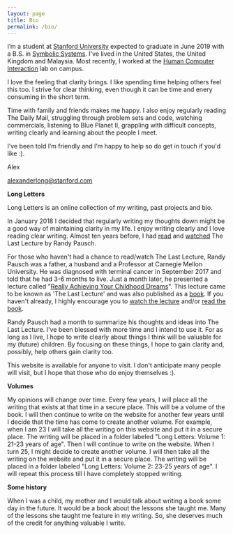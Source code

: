 ```yaml
---
layout: page
title: Bio
permalink: /bio/
---
```


I’m a student at [Stanford University](http://stanford.edu) expected to graduate in June 2019 with a B.S. in [Symbolic Systems](https://symsys.stanford.edu/). I've lived in the United States, the United Kingdom and Malaysia. Most recently, I worked at the [Human Computer Interaction](http://hci.stanford.edu/) lab on campus.

I love the feeling that clarity brings. I like spending time helping others feel this too. I strive for clear thinking, even though it can be time and enery consuming in the short term.

Time with family and friends makes me happy. I also enjoy regularly reading The Daily Mail, struggling through problem sets and code, watching commercials, listening to Blue Planet II, grappling with difficult concepts, writing clearly and learning about the people I meet.

I’ve been told I’m friendly and I’m happy to help so do get in touch if you'd like :). 

Alex

[alexanderlong@stanford.com](mailto:alexanderlong@stanford.edu)


**Long Letters**

Long Letters is an online collection of my writing, past projects and bio. 

In January 2018 I decided that regularly writing my thoughts down might be a good way of maintaining clarity in my life. I enjoy writing clearly and I love reading clear writing. Almost ten years before, I had [read](https://www.cmu.edu/randyslecture/book/) and [watched](https://www.cmu.edu/randyslecture/videos/index.html) The Last Lecture by Randy Pausch. 

For those who haven't had a chance to read/watch The Last Lecture, Randy Pausch was a father, a husband and a Professor at Carnegie Mellon University. He was diagnosed with terminal cancer in September 2017 and told that he had 3-6 months to live. Just a month later, he presented a lecture called "[Really Achieving Your Childhood Dreams](https://www.cmu.edu/randyslecture/videos/index.html)". This lecture came to be known as 'The Last Lecture' and was also published as a [book](https://www.cmu.edu/randyslecture/book/index.html). If you haven't already, I highly encourage you to [watch the lecture](https://www.cmu.edu/randyslecture/videos/index.html) and/or [read the book](https://www.cmu.edu/randyslecture/book/index.html).

Randy Pausch had a month to summarize his thoughts and ideas into The Last Lecture. I've been blessed with more time and I intend to use it. For as long as I live, I hope to write clearly about things I think will be valuable for my (future) children. By focusing on these things, I hope to gain clarity and, possibly, help others gain clarity too.

This website is available for anyone to visit. I don't anticipate many people will visit, but I hope that those who do enjoy themselves :).

**Volumes**

My opinions will change over time. Every few years, I will place all the writing that exists at that time in a secure place. This will be a volume of the book. I will then continue to write on the website for another few years until I decide that the time has come to create another volume. For example, when I am 23 I will take all the writing on this website and put it in a secure place. The writing will be placed in a folder labeled "Long Letters: Volume 1: 21-23 years of age". Then I will continue to write on the website. When I turn 25, I might decide to create another volume. I will then take all the writing on the website and put it in a secure place. The writing will be placed in a folder labeled "Long Letters: Volume 2: 23-25 years of age". I will repeat this process till I have completely stopped writing.

**Some history**

When I was a child, my mother and I would talk about writing a book some day in the future. It would be a book about the lessons she taught me. Many of the lessons she taught me feature in my writing. So, she deserves much of the credit for anything valuable I write.
